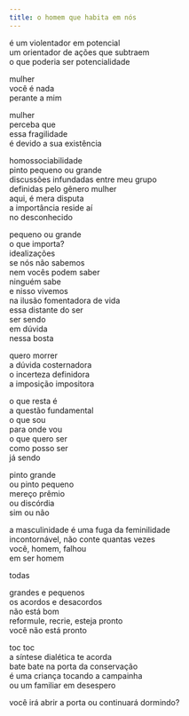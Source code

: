 ```yaml
---
title: o homem que habita em nós
---
```


é um violentador em potencial  
um orientador de ações que subtraem  
o que poderia ser potencialidade

mulher  
você é nada  
perante a mim

mulher  
perceba que  
essa fragilidade  
é devido a sua existência

homossociabilidade  
pinto pequeno ou grande  
discussões infundadas entre meu grupo  
definidas pelo gênero mulher  
aqui, é mera disputa  
a importância reside aí  
no desconhecido

pequeno ou grande  
o que importa?  
idealizações  
se nós não sabemos  
nem vocês podem saber  
ninguém sabe  
e nisso vivemos  
na ilusão fomentadora de vida  
essa distante do ser  
ser sendo  
em dúvida  
nessa bosta

quero morrer  
a dúvida costernadora  
o incerteza definidora  
a imposição impositora

o que resta é  
a questão fundamental  
o que sou  
para onde vou  
o que quero ser  
como posso ser  
já sendo

pinto grande  
ou pinto pequeno  
mereço prêmio  
ou discórdia  
sim ou não

a masculinidade é uma fuga da feminilidade  
incontornável, não conte quantas vezes  
você, homem, falhou  
em ser homem

todas

grandes e pequenos  
os acordos e desacordos  
não está bom  
reformule, recrie, esteja pronto  
você não está pronto

toc toc  
a síntese dialética te acorda  
bate bate na porta da conservação  
é uma criança tocando a campainha  
ou um familiar em desespero

você irá abrir a porta ou continuará dormindo?

